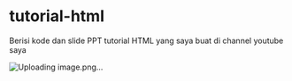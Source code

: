 # tutorial-html
Berisi kode dan slide PPT tutorial HTML yang saya buat di channel youtube saya

![Uploading image.png…]()

